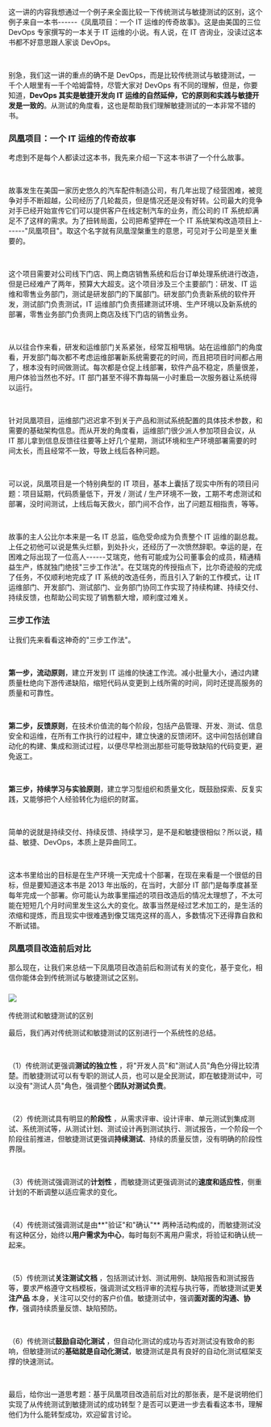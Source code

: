 这一讲的内容我想通过一个例子来全面比较一下传统测试与敏捷测试的区别，这个例子来自一本书------《凤凰项目：一个 IT 运维的传奇故事》。这是由美国的三位 DevOps 专家撰写的一本关于 IT 运维的小说。有人说，在 IT 咨询业，没读过这本书都不好意思跟人家谈 DevOps。  

<br />

别急，我们这一讲的重点的确不是 DevOps，而是比较传统测试与敏捷测试，一千个人眼里有一千个哈姆雷特，尽管大家对 DevOps 有不同的理解，但是，你要知道，**DevOps 其实是敏捷开发向 IT 运维的自然延伸，它的原则和实践与敏捷开发是一致的**。从测试的角度看，这也是帮助我们理解敏捷测试的一本非常不错的书。

### 凤凰项目：一个 IT 运维的传奇故事

考虑到不是每个人都读过这本书，我先来介绍一下这本书讲了一个什么故事。

<br />

故事发生在美国一家历史悠久的汽车配件制造公司，有几年出现了经营困难，被竞争对手不断超越，公司经历了几轮裁员，但是情况还是没有好转。公司最大的竞争对手已经开始宣传它们可以提供客户在线定制汽车的业务，而公司的 IT 系统却满足不了这样的需求。为了扭转局面，公司把希望押在一个 IT 系统架构改造项目上------"凤凰项目"。取这个名字就有凤凰涅槃重生的意思，可见对于公司是至关重要的。

<br />

这个项目需要对公司线下门店、网上商店销售系统和后台订单处理系统进行改造，但是已经难产了两年，预算大大超支。这个项目涉及三个主要部门：研发、IT 运维和零售业务部门，测试是研发部门的下属部门。研发部门负责新系统的软件开发，测试部门负责测试，IT 运维部门负责搭建测试环境、生产环境以及新系统的部署，零售业务部门负责网上商店及线下门店的销售业务。

<br />

从以往合作来看，研发和运维部门关系紧张，经常互相甩锅。站在运维部门的角度看，开发部门每次都不考虑运维部署新系统需要花的时间，而且把项目时间都占用了，根本没有时间做测试。每次都是仓促上线部署，软件产品不稳定，质量很差，用户体验当然也不好。IT 部门甚至不得不靠每隔一小时重启一次服务器让系统得以运行。

<br />

针对凤凰项目，运维部门迟迟拿不到关于产品和测试系统配置的具体技术参数，和需要的基础架构信息。而从开发的角度看，运维部门很少派人参加项目会议，从 IT 那儿拿到信息反馈往往要等上好几个星期，测试环境和生产环境部署需要的时间太长，而且经常不一致，导致上线后各种问题。

<br />

可以说，凤凰项目是一个特别典型的 IT 项目，基本上囊括了现实中所有的项目问题：项目延期，代码质量低下，开发 / 测试 / 生产环境不一致，工期不考虑测试和部署，没时间测试，上线后每天救火，部门间不合作，出了问题互相指责，等等。

<br />

故事的主人公比尔本来是一名 IT 总监，临危受命成为负责整个 IT 运维的副总裁。上任之初他可以说是焦头烂额，到处扑火，还经历了一次愤然辞职。幸运的是，在困难之际出现了一位高人------艾瑞克，他有可能成为公司董事会的成员，精通精益生产，练就独门绝技"三步工作法"。在艾瑞克的传授指点下，比尔奇迹般的完成了任务，不仅顺利地完成了 IT 系统的改造任务，而且引入了新的工作模式，让 IT 运维部门、开发部门、测试部门、业务部门协同工作实现了持续构建、持续交付、持续反馈，也帮助公司实现了销售额大增，顺利度过难关。

### 三步工作法

让我们先来看看这神奇的"三步工作法"。

<br />

**第一步，流动原则**，建立开发到 IT 运维的快速工作流。减小批量大小，通过内建质量杜绝向下游传递缺陷，缩短代码从变更到上线所需的时间，同时还提高服务的质量和可靠性。

<br />

**第二步，反馈原则**，在技术价值流的每个阶段，包括产品管理、开发、测试、信息安全和运维，在所有工作执行的过程中，建立快速的反馈闭环。这中间包括创建自动化的构建、集成和测试过程，以便尽早检测出那些可能导致缺陷的代码变更，避免返工。

<br />

**第三步，持续学习与实验原则**，建立学习型组织和质量文化，既鼓励探索、反复实践，又能够把个人经验转化为组织的财富。

<br />

简单的说就是持续交付、持续反馈、持续学习，是不是和敏捷很相似？所以说，精益、敏捷、DevOps，本质上是异曲同工。

<br />

这本书里给出的目标是在生产环境一天完成十个部署，在现在来看是一个很低的目标，但是要知道这本书是 2013 年出版的，在当时，大部分 IT 部门是每季度甚至每年完成一个部署。你可能认为故事里描述的项目改造后的情况太理想了，不太可能在短短几个月时间里发生这么大的变化。故事当然是经过艺术加工的，是生活的浓缩和提炼，而且现实中很难遇到像艾瑞克这样的高人，多数情况下还得靠自救和不断试错。

### 凤凰项目改造前后对比

那么现在，让我们来总结一下凤凰项目改造前后和测试有关的变化，基于变化，相信你能体会到传统测试与敏捷测试之区别。

### ![](https://s0.lgstatic.com/i/image3/M01/6A/69/CgpOIF5U_aqAU2S_AAhDX6e2DEQ785.png)
传统测试和敏捷测试的区别

最后，我们再对传统测试和敏捷测试的区别进行一个系统性的总结。

<br />

（1）传统测试更强调**测试的独立性** ，将"开发人员"和"测试人员"角色分得比较清楚。而敏捷测试可以有专职的测试人员，也可以是全民测试，即在敏捷测试中，可以没有"测试人员"角色，强调整个**团队对测试负责**。

<br />

（2）传统测试具有明显的**阶段性** ，从需求评审、设计评审、单元测试到集成测试、系统测试等，从测试计划、测试设计再到测试执行、测试报告，一个阶段一个阶段往前推进，但敏捷测试更强调**持续测试**、持续的质量反馈，没有明确的阶段性界限。

<br />

（3）传统测试强调测试的**计划性** ，而敏捷测试更强调测试的**速度和适应性**，侧重计划的不断调整以适应需求的变化。

<br />

（4）传统测试强调测试是由**"验证"和"确认"** 两种活动构成的，而敏捷测试没有这种区分，始终以**用户需求为中心**，每时每刻不离用户需求，将验证和确认统一起来。

<br />

（5）传统测试**关注测试文档** ，包括测试计划、测试用例、缺陷报告和测试报告等，要求严格遵守文档模板，强调测试文档评审的流程与执行等，而敏捷测试更**关注产品** 本身，关注可以交付的客户价值。敏捷测试中，强调**面对面的沟通、协作**，强调持续质量反馈、缺陷预防。

<br />

（6）传统测试**鼓励自动化测试** ，但自动化测试的成功与否对测试没有致命的影响，但敏捷测试的**基础就是自动化测试**，敏捷测试是具有良好的自动化测试框架支撑的快速测试。

<br />

最后，给你出一道思考题：基于凤凰项目改造前后对比的那张表，是不是说明他们实现了从传统测试到敏捷测试的成功转型？是否可以更进一步去看看这本书，理解他们为什么能转型成功，欢迎留言讨论。
